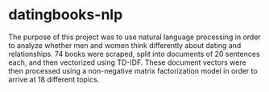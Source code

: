 # datingbooks-nlp
The purpose of this project was to use natural language processing in order to analyze whether men and women think differently about dating and relationships. 74 books were scraped, split into documents of 20 sentences each, and then vectorized using TD-IDF. These document vectors were then processed using a non-negative matrix factorization model in order to arrive at 18 different topics.
